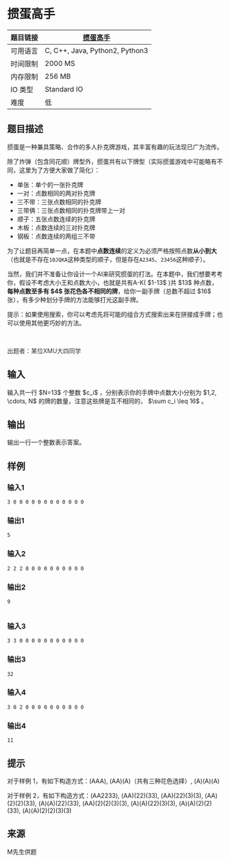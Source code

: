 # 掼蛋高手

| 题目链接 | [掼蛋高手](http://xmuoj.com/problem/FTCT-53) |
| --- | --- |
| 可用语言 | C, C++, Java, Python2, Python3 |
| 时间限制 | 2000 MS |
| 内存限制 | 256 MB |
| IO 类型 | Standard IO |
| 难度 | 低 |

## 题目描述

<p>掼蛋是一种兼具策略、合作的多人扑克牌游戏，其丰富有趣的玩法现已广为流传。</p><p>除了炸弹（包含同花顺）牌型外，掼蛋共有以下牌型（实际掼蛋游戏中可能略有不同，这里为了方便大家做了简化）：</p><ul><li>单张：单个的一张扑克牌</li><li>一对：点数相同的两对扑克牌</li><li>三不带：三张点数相同的扑克牌</li><li>三带俩：三张点数相同的扑克牌带上一对</li><li>顺子：五张点数连续的扑克牌</li><li>木板：点数连续的三对扑克牌</li><li>钢板：点数连续的两组三不带</li></ul><p>为了让题目再简单一点，在本题中<strong>点数连续</strong>的定义为必须严格按照点数<strong>从小到大</strong>（也就是不存在<code>10JQKA</code>这种类型的顺子，但是存在<code>A2345</code>、<code>23456</code>这种顺子）。</p><p>当然，我们并不准备让你设计一个AI来研究掼蛋的打法。在本题中，我们想要考考你，假设不考虑大小王和点数大小，也就是共有A-K( $1-13$ )共 $13$ 种点数，<strong>每种点数至多有 $4$ 张花色各不相同的牌</strong>，给你一副手牌（总数不超过 $16$ 张），有多少种划分手牌的方法能够打光这副手牌。</p><p>提示：如果使用搜索，你可以考虑先将可能的组合方式搜索出来在拼接成手牌；也可以使用其他更巧妙的方法。</p><p><br /></p><p><span style="color: rgb(51, 51, 51);">出题者：某位XMU大四同学</span><br /></p>

## 输入

<p>输入共一行  $N=13$  个整数 $c_i$ ，分别表示你的手牌中点数大小分别为 $1,2, \cdots, N$ 的牌的数量，注意这些牌是互不相同的， $\sum c_i \leq 16$ 。</p>

## 输出

<p>输出一行一个整数表示答案。</p>

## 样例

### 输入1

```
3 0 0 0 0 0 0 0 0 0 0 0 0 
```

### 输出1

```
5

```

### 输入2

```
2 2 2 0 0 0 0 0 0 0 0 0 0
```

### 输出2

```
9


```

### 输入3

```
3 3 0 0 0 0 0 0 0 0 0 0 0 
```

### 输出3

```
32
```

### 输入4

```
3 0 2 0 0 0 0 0 0 0 0 0 0 
```

### 输出4

```
11
```

## 提示

<p>对于样例 1，有如下构造方式：(AAA), (AA)(A)（共有三种花色选择）, (A)(A)(A)</p><p>对于样例 2，有如下构造方式：(AA2233), (AA)(22)(33), (AA)(22)(3)(3), (AA)(2)(2)(33), (A)(A)(22)(33), (AA)(2)(2)(3)(3), (A)(A)(22)(3)(3), (A)(A)(2)(2)(33), (A)(A)(2)(2)(3)(3)</p>

## 来源

M先生供题

